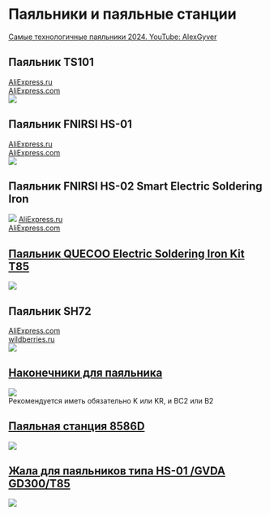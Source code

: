 # Паяльники и паяльные станции
[Самые технологичные паяльники 2024. YouTube: AlexGyver](https://www.youtube.com/watch?v=BaF2fTm9Yzw)  

## Паяльник TS101 
[AliExpress.ru](https://aliexpress.ru/item/1005005455339524.html?sku_id=12000033150801492)  
[AliExpress.com](https://aliexpress.com/item/1005005455339524.html?sku_id=12000033150801492)  
![](Iron_TS101.png)

## Паяльник FNIRSI HS-01 
[AliExpress.ru](https://aliexpress.ru/item/1005005115153707.html)  
[AliExpress.com](https://aliexpress.com/item/1005005115153707.html)  
![](Iron_FNISI_HS-01.png)

## Паяльник FNIRSI HS-02 Smart Electric Soldering Iron
![](FNIRSI_HS-02.png)
[AliExpress.ru](https://aliexpress.ru/item/1005006735514954.html?sku_id=12000038129710249)  
[AliExpress.com](https://aliexpress.com/item/1005006735514954.html)  


## [Паяльник QUECOO Electric Soldering Iron Kit T85](https://vi.aliexpress.com/item/1005005739337645.html)  
![](Quecoo_T85.png)  

## Паяльник SH72
[AliExpress.com](https://vi.aliexpress.com/i/1005002953909364.html)  
[wildberries.ru](https://www.wildberries.ru/catalog/191392610/detail.aspx)  
![](SH72.png)


## [Наконечники для паяльника](https://vi.aliexpress.com/item/1005005341697648.html)  
![](SolderinIronTips.png)  
Рекомендуется иметь обязательно K или KR, и BC2 или B2


## [Паяльная станция 8586D](https://vi.aliexpress.com/item/1005006227757769.html)
![](Iron_Station_JCD_8586D.png)  

## [Жала для паяльников типа HS-01 /GVDA GD300/T85](https://aliexpress.com/item/1005005341697648.html)
![](SolderTips.png)
